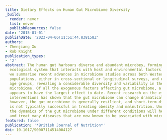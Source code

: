```yaml
---
title: Dietary Effects on Human Gut Microbiome Diversity
_build:
  render: never
  list: never
  publishResources: false
date: '2015-01-01'
publishDate: '2023-04-06T11:51:44.838158Z'
authors:
- Zhenjiang Xu
- Rob Knight
publication_types:
- '2'
abstract: The human gut harbours diverse and abundant microbes, forming a complex
  ecological system that interacts with host and environmental factors. In this article,
  we summarise recent advances in microbiome studies across both Western and non-Western
  populations, either in cross-sectional or longitudinal surveys, and over various
  age groups, revealing a considerable diversity and variability in the human gut
  microbiome. Of all the exogenous factors affecting gut microbiome, a long-term diet
  appears to have the largest effect to date. Recent research on the effects of dietary
  interventions has shown that the gut microbiome can change dramatically with diet;
  however, the gut microbiome is generally resilient, and short-term dietary intervention
  is not typically successful in treating obesity and malnutrition. Understanding
  the dynamics of the gut microbiome under different conditions will help us diagnose
  and treat many diseases that are now known to be associated with microbial communities.
featured: false
publication: '*British Journal of Nutrition*'
doi: 10.1017/S0007114514004127
---
```



